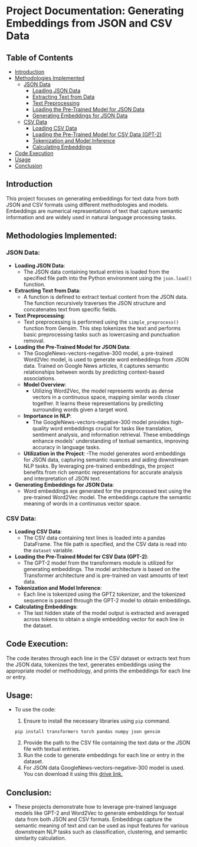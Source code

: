 # Project Documentation: Generating Embeddings from JSON and CSV Data

## Table of Contents
- [Introduction](#introduction)
- [Methodologies Implemented](#methodologies-implemented)
  - [JSON Data](#json-data)
    - [Loading JSON Data](#loading-json-data)
    - [Extracting Text from Data](#extracting-text-from-data)
    - [Text Preprocessing](#text-preprocessing)
    - [Loading the Pre-Trained Model for JSON Data](#loading-the-pre-trained-model-for-json-data)
    - [Generating Embeddings for JSON Data](#generating-embeddings-for-json-data)
  - [CSV Data](#csv-data)
    - [Loading CSV Data](#loading-csv-data)
    - [Loading the Pre-Trained Model for CSV Data (GPT-2)](#loading-the-pre-trained-model-for-csv-data-gpt-2)
    - [Tokenization and Model Inference](#tokenization-and-model-inference)
    - [Calculating Embeddings](#calculating-embeddings)
- [Code Execution](#code-execution)
- [Usage](#usage)
- [Conclusion](#conclusion)

## Introduction
This project focuses on generating embeddings for text data from both JSON and CSV formats using different methodologies and models. Embeddings are numerical representations of text that capture semantic information and are widely used in natural language processing tasks.

## Methodologies Implemented:

### JSON Data:
- **Loading JSON Data**:
  - The JSON data containing textual entries is loaded from the specified file path into the Python environment using the `json.load()` function.
- **Extracting Text from Data**:
  - A function is defined to extract textual content from the JSON data. The function recursively traverses the JSON structure and concatenates text from specific fields.
- **Text Preprocessing**:
  - Text preprocessing is performed using the `simple_preprocess()` function from Gensim. This step tokenizes the text and performs basic preprocessing tasks such as lowercasing and punctuation removal.
- **Loading the Pre-Trained Model for JSON Data**:
  - The GoogleNews-vectors-negative-300 model, a pre-trained Word2Vec model, is used to generate word embeddings from JSON data. Trained on Google News articles, it captures semantic relationships between words by predicting context-based associations.
  - **Model Overview**:
    - Utilizing Word2Vec, the model represents words as dense vectors in a continuous space, mapping similar words closer together. It learns these representations by predicting surrounding words given a target word.
  - **Importance in NLP**:
    - The GoogleNews-vectors-negative-300 model provides high-quality word embeddings crucial for tasks like translation, sentiment analysis, and information retrieval. These embeddings enhance models' understanding of textual semantics, improving accuracy in language tasks.
  - **Utilization in the Project**:
    -The model generates word embeddings for JSON data, capturing semantic nuances and aiding downstream NLP tasks. By leveraging pre-trained embeddings, the project benefits from rich semantic representations for accurate analysis and interpretation of JSON text.
- **Generating Embeddings for JSON Data**:
  - Word embeddings are generated for the preprocessed text using the pre-trained Word2Vec model. The embeddings capture the semantic meaning of words in a continuous vector space.

### CSV Data:
- **Loading CSV Data**:
  - The CSV data containing text lines is loaded into a pandas DataFrame. The file path is specified, and the CSV data is read into the `dataset` variable.
- **Loading the Pre-Trained Model for CSV Data (GPT-2)**:
  - The GPT-2 model from the transformers module is utilized for generating embeddings. The model architecture is based on the Transformer architecture and is pre-trained on vast amounts of text data.
- **Tokenization and Model Inference**:
  - Each line is tokenized using the GPT2 tokenizer, and the tokenized sequence is passed through the GPT-2 model to obtain embeddings.
- **Calculating Embeddings**:
  - The last hidden state of the model output is extracted and averaged across tokens to obtain a single embedding vector for each line in the dataset.

## Code Execution:
The code iterates through each line in the CSV dataset or extracts text from the JSON data, tokenizes the text, generates embeddings using the appropriate model or methodology, and prints the embeddings for each line or entry.

## Usage:
- To use the code:
  1. Ensure to install the necessary libraries using `pip` command.

  ```
  pip install transformers torch pandas numpy json gensim
  ```

  2. Provide the path to the CSV file containing the text data or the JSON file with textual entries.
  3. Run the code to generate embeddings for each line or entry in the dataset.
  4. For JSON data GoogleNews-vectors-negative-300 model is used. You csn download it using this [drive link.](https://drive.google.com/file/d/0B7XkCwpI5KDYNlNUTTlSS21pQmM/edit?resourcekey=0-wjGZdNAUop6WykTtMip30g)

## Conclusion:
- These projects demonstrate how to leverage pre-trained language models like GPT-2 and Word2Vec to generate embeddings for textual data from both JSON and CSV formats. Embeddings capture the semantic meaning of text and can be used as input features for various downstream NLP tasks such as classification, clustering, and semantic similarity calculation.

